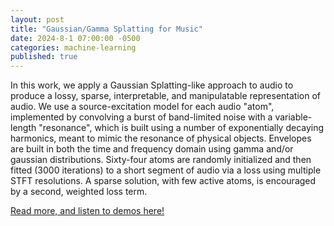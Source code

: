 ```yaml
---
layout: post
title: "Gaussian/Gamma Splatting for Music"
date: 2024-8-1 07:00:00 -0500
categories: machine-learning
published: true
---
```


In this work, we apply a Gaussian Splatting-like approach to audio to produce a lossy, sparse, interpretable, and manipulatable representation of audio. We use a source-excitation model for each audio "atom", implemented by convolving a burst of band-limited noise with a variable-length "resonance", which is built using a number of exponentially decaying harmonics, meant to mimic the resonance of physical objects. Envelopes are built in both the time and frequency domain using gamma and/or gaussian distributions. Sixty-four atoms are randomly initialized and then fitted (3000 iterations) to a short segment of audio via a loss using multiple STFT resolutions. A sparse solution, with few active atoms, is encouraged by a second, weighted loss term.


[Read more, and listen to demos here!](/gamma-audio-splat.html)